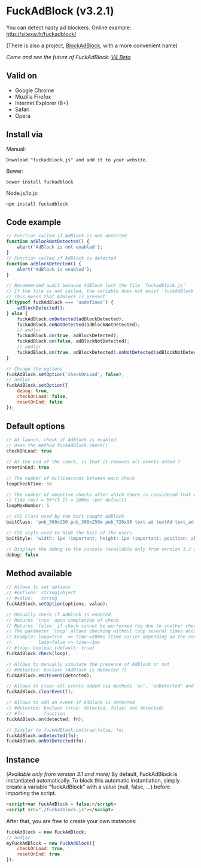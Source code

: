 FuckAdBlock (v3.2.1)
===========

You can detect nasty ad blockers.
Online example: http://sitexw.fr/fuckadblock/

(There is also a project, [BlockAdBlock](https://github.com/sitexw/BlockAdBlock), with a more convenient name)

*Come and see the future of FuckAdBlock: [V4 Beta](https://github.com/sitexw/FuckAdBlock/tree/v4.x)*


Valid on
---------------------
- Google Chrome
- Mozilla Firefox
- Internet Explorer (8+)
- Safari
- Opera

Install via
---------------------
Manual:
```
Download "fuckadblock.js" and add it to your website.
```
Bower:
```
bower install fuckadblock
```
Node.js/io.js:
```
npm install fuckadblock
```


Code example
---------------------
```javascript
// Function called if AdBlock is not detected
function adBlockNotDetected() {
	alert('AdBlock is not enabled');
}
// Function called if AdBlock is detected
function adBlockDetected() {
	alert('AdBlock is enabled');
}

// Recommended audit because AdBlock lock the file 'fuckadblock.js' 
// If the file is not called, the variable does not exist 'fuckAdBlock'
// This means that AdBlock is present
if(typeof fuckAdBlock === 'undefined') {
	adBlockDetected();
} else {
	fuckAdBlock.onDetected(adBlockDetected);
	fuckAdBlock.onNotDetected(adBlockNotDetected);
	// and|or
	fuckAdBlock.on(true, adBlockDetected);
	fuckAdBlock.on(false, adBlockNotDetected);
	// and|or
	fuckAdBlock.on(true, adBlockDetected).onNotDetected(adBlockNotDetected);
}

// Change the options
fuckAdBlock.setOption('checkOnLoad', false);
// and|or
fuckAdBlock.setOption({
	debug: true,
	checkOnLoad: false,
	resetOnEnd: false
});
```

Default options
---------------------
```javascript
// At launch, check if AdBlock is enabled
// Uses the method fuckAdBlock.check()
checkOnLoad: true

// At the end of the check, is that it removes all events added ?
resetOnEnd: true

// The number of milliseconds between each check
loopCheckTime: 50

// The number of negative checks after which there is considered that AdBlock is not enabled
// Time (ms) = 50*(5-1) = 200ms (per default)
loopMaxNumber: 5

// CSS class used by the bait caught AdBlock
baitClass: 'pub_300x250 pub_300x250m pub_728x90 text-ad textAd text_ad text_ads text-ads text-ad-links'

// CSS style used to hide the bait of the users
baitStyle: 'width: 1px !important; height: 1px !important; position: absolute !important; left: -10000px !important; top: -1000px !important;'

// Displays the debug in the console (available only from version 3.2 and more)
debug: false
```

Method available
---------------------
```javascript
// Allows to set options
// #options: string|object
// #value:   string
fuckAdBlock.setOption(options, value);

// Manually check if AdBlock is enabled.
// Returns `true` upon completion of check.
// Returns `false` if check cannot be performed (eg due to another check in progress).
// The parameter 'loop' allows checking without loop several times according to the value of 'loopMaxNumber'
// Example: loop=true  => time~=200ms (time varies depending on the configuration)
//          loop=false => time~=1ms
// #loop: boolean (default: true)
fuckAdBlock.check(loop);

// Allows to manually simulate the presence of AdBlock or not
// #detected: boolean (AdBlock is detected ?)
fuckAdBlock.emitEvent(detected);

// Allows to clear all events added via methods 'on', 'onDetected' and 'onNotDetected'
fuckAdBlock.clearEvent();

// Allows to add an event if AdBlock is detected
// #detected: boolean (true: detected, false: not detected)
// #fn:       function
fuckAdBlock.on(detected, fn);

// Similar to fuckAdBlock.on(true|false, fn)
fuckAdBlock.onDetected(fn);
fuckAdBlock.onNotDetected(fn);
```

Instance
---------------------
*(Available only from version 3.1 and more)*
By default, FuckAdBlock is instantiated automatically.
To block this automatic instantiation, simply create a variable "fuckAdBlock" with a value (null, false, ...) before importing the script.
```html
<script>var fuckAdBlock = false;</script>
<script src="./fuckadblock.js"></script>
```
After that, you are free to create your own instances:
```javascript
fuckAdBlock = new FuckAdBlock;
// and|or
myFuckAdBlock = new FuckAdBlock({
	checkOnLoad: true,
	resetOnEnd: true
});
```
